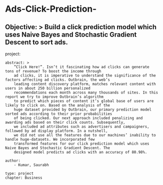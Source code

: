 # Ads-Click-Prediction-

Objective: > 
        Build a click prediction model which uses Naive Bayes and Stochastic Gradient Descent to sort ads.
---
project:   
    
    abstract: >
        ”Click Here!”. Isn’t it fascinating how ad clicks can generate tons of revenue? To boost the income through 
        ad clicks, it is imperative to understand the significance of the factors affecting ad clicks. Outbrain, the web’s 
        leading content discovery platform, matches relevant content with users in about 250 billion personalized 
        recommendations each month across many thousands of sites. In this report we try to improve Outbrain’s algorithm
        to predict which pieces of content it’s global base of users are likely to click on. Based on the analysis of the
        huge dataset provided by Outbrain, our primary prediction model sorted ads according to their prior probabilities
        of being clicked. Our next approach included penalizing and awarding ads based on their click counts. Subsequently,
        we included ad attributes such as advertisers and campaigners, followed by ad display platform. In a nutshell,
        we did not use all the features due to our machines’ inability to handle huge-datasets. We incorporated few
        transformed features for our click prediction model which uses Naive Bayes and Stochastic Gradient Descent. The
        designed model predicts ad clicks with an accuracy of 80.98%.  
        
    author:
        - Kumar, Saurabh  

    type: project
    chapter: Business
